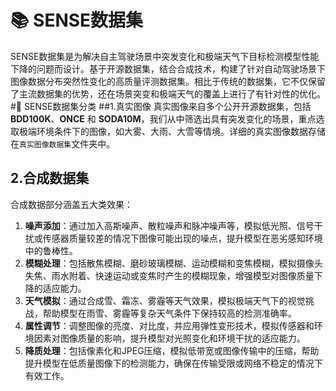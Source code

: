 # 📚 SENSE数据集
  SENSE数据集是为解决自主驾驶场景中突发变化和极端天气下目标检测模型性能下降的问题而设计。基于开源数据集，结合合成技术，构建了针对自动驾驶场景下图像数据分布突然性变化的高质量评测数据集。相比于传统的数据集，它不仅保留了主流数据集的优势，还在场景突变和极端天气的覆盖上进行了有针对性的优化。
#📝 SENSE数据集分类
##1.真实图像
真实图像来自多个公开开源数据集，包括 **BDD100K**、**ONCE** 和 **SODA10M**，我们从中筛选出具有突发变化的场景，重点选取极端环境条件下的图像，如大雾、大雨、大雪等情境。详细的真实图像数据存储在`真实图像数据集`文件夹中。
## 2.合成数据集
合成数据部分涵盖五大类效果：  
1. **噪声添加**：通过加入高斯噪声、散粒噪声和脉冲噪声等，模拟低光照、信号干扰或传感器质量较差的情况下图像可能出现的噪点，提升模型在恶劣感知环境中的鲁棒性。  
2. **模糊处理**：包括散焦模糊、磨砂玻璃模糊、运动模糊和变焦模糊，模拟摄像头失焦、雨水附着、快速运动或变焦时产生的模糊现象，增强模型对图像质量下降的适应能力。  
3. **天气模拟**：通过合成雪、霜冻、雾霾等天气效果，模拟极端天气下的视觉挑战，帮助模型在雨雪、雾霾等复杂天气条件下保持较高的检测准确率。  
4. **属性调节**：调整图像的亮度、对比度，并应用弹性变形技术，模拟传感器和环境因素对图像质量的影响，提升模型对光照变化和环境干扰的适应能力。  
5. **降质处理**：包括像素化和JPEG压缩，模拟低带宽或图像传输中的压缩，帮助提升模型在低质量图像下的检测能力，确保在传输受限或网络不稳定的情况下有效工作。
